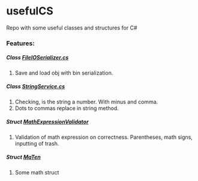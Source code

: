 # usefulCS
Repo with some useful classes and structures for C#
### Features:
##### Class [FileIOSerializer.cs](https://github.com/TenNM/usefulCS/blob/master/FileIOSerializer.cs)
1. Save and load obj with bin serialization.
##### Class [StringService.cs](https://github.com/TenNM/usefulCS/blob/master/StringService.cs)
1. Checking, is the string a number. With minus and comma.
2. Dots to commas replace in string method.
##### Struct [MathExpressionValidator](https://github.com/TenNM/usefulCS/blob/master/MathExpressionValidator.cs)
1. Validation of math expression on correctness. Parentheses, math signs, inputting of trash.
##### Struct [MaTen](https://github.com/TenNM/usefulCS/blob/master/MaTen.cs)
1. Some math struct
